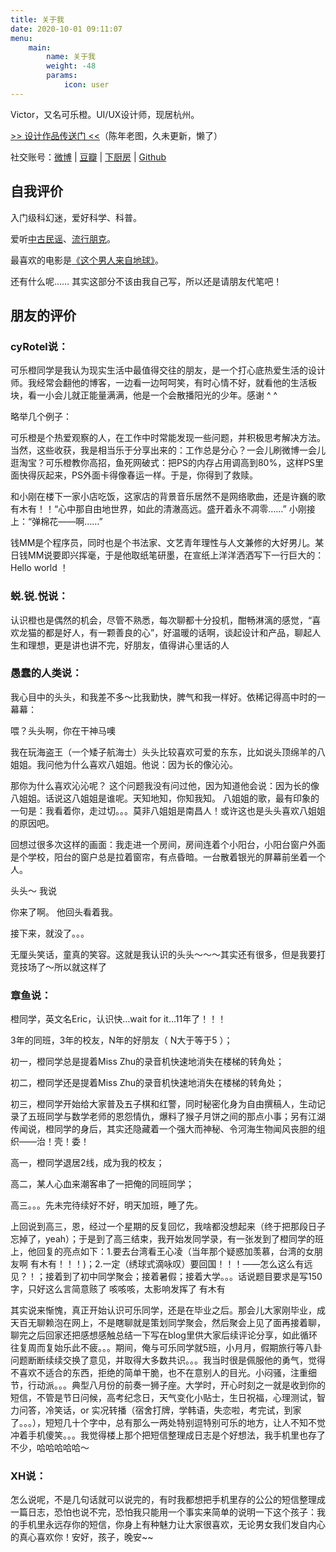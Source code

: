 ```yaml
---
title: 关于我
date: 2020-10-01 09:11:07
menu: 
    main:
        name: 关于我
        weight: -48
        params:
            icon: user
---
```


Victor，又名可乐橙。UI/UX设计师，现居杭州。

[>> 设计作品传送门 <<](https://www.behance.net/greenzorro)（陈年老图，久未更新，懒了）

社交账号：[微博](https://weibo.com/u/1273496951) | [豆瓣](http://www.douban.com/people/greenzorro/) | [下厨房](https://www.xiachufang.com/cook/10348954/) | [Github](https://github.com/greenzorro)

## 自我评价

入门级科幻迷，爱好科学、科普。

爱听[中古民谣](https://music.163.com/#/playlist?id=364460491)、[流行朋克](https://music.163.com/#/playlist?id=109312060)。

最喜欢的电影是[《这个男人来自地球》](http://movie.douban.com/subject/2300586/)。

还有什么呢…… 
其实这部分不该由我自己写，所以还是请朋友代笔吧！

## 朋友的评价

### cyRotel说：

可乐橙同学是我认为现实生活中最值得交往的朋友，是一个打心底热爱生活的设计师。我经常会翻他的博客，一边看一边呵呵笑，有时心情不好，就看他的生活板块，看一小会儿就正能量满满，他是一个会散播阳光的少年。感谢 ^ ^

略举几个例子：

可乐橙是个热爱观察的人，在工作中时常能发现一些问题，并积极思考解决方法。当然，这些收获，我是相当乐于分享出来的：工作总是分心？一会儿刷微博一会儿逛淘宝？可乐橙教你高招，鱼死网破式：把PS的内存占用调高到80%，这样PS里面快得灰起来，PS外面卡得像春运一样。于是，你得到了救赎。

和小刚在楼下一家小店吃饭，这家店的背景音乐居然不是网络歌曲，还是许巍的歌有木有！！“心中那自由地世界，如此的清澈高远。盛开着永不凋零……” 小刚接上：“弹棉花——啊……”

钱MM是个程序员，同时也是个书法家、文艺青年理性与人文兼修的大好男儿。某日钱MM说要即兴挥毫，于是他取纸笔研墨，在宣纸上洋洋洒洒写下一行巨大的：Hello world ！

### 蜕.锐.悦说：

认识橙也是偶然的机会，尽管不熟悉，每次聊都十分投机，酣畅淋漓的感觉，“喜欢龙猫的都是好人，有一颗善良的心”，好温暖的话啊，谈起设计和产品，聊起人生和理想，更是讲也讲不完，好朋友，值得讲心里话的人

### 愚蠢的人类说：

我心目中的头头，和我差不多～比我勤快，脾气和我一样好。依稀记得高中时的一幕幕：

喂？头头啊，你在干神马噢

我在玩海盗王（一个矮子航海士）头头比较喜欢可爱的东东，比如说头顶绵羊的八姐姐。我问他为什么喜欢八姐姐。他说：因为长的像沁沁。

那你为什么喜欢沁沁呢？ 这个问题我没有问过他，因为知道他会说：因为长的像八姐姐。话说这八姐姐是谁呢。天知地知，你知我知。 八姐姐的歌，最有印象的一句是：我看着你，走过切。。。莫非八姐姐是南昌人！或许这也是头头喜欢八姐姐的原因吧。

回想过很多次这样的画面：我走进一个房间，房间连着个小阳台，小阳台窗户外面是个学校，阳台的窗户总是拉着窗帘，有点昏暗。一台散着银光的屏幕前坐着一个人。

头头～ 我说

你来了啊。 他回头看着我。

接下来，就没了。。。

无厘头笑话，童真的笑容。这就是我认识的头头～～～其实还有很多，但是我要打竞技场了～所以就这样了

### 章鱼说：

橙同学，英文名Eric，认识快…wait for it…11年了！！！

3年的同班，3年的校友，N年的好朋友（ N大于等于5 ）；

初一，橙同学总是提着Miss Zhu的录音机快速地消失在楼梯的转角处；

初二，橙同学还是提着Miss Zhu的录音机快速地消失在楼梯的转角处；

初三，橙同学开始给大家普及五子棋和红警，同时秘密化身为自由撰稿人，生动记录了五班同学与数学老师的恩怨情仇，爆料了猴子月饼之间的那点小事；另有江湖传闻说，橙同学的身后，其实还隐藏着一个强大而神秘、令河海生物闻风丧胆的组织——治！壳！委！

高一，橙同学退居2线，成为我的校友；

高二，某人心血来潮客串了一把俺的同班同学；

高三。。。先未完待续好不好，明天加班，睡了先。

上回说到高三，恩，经过一个星期的反复回忆，我啥都没想起来（终于把那段日子忘掉了，yeah）；于是到了高三结束，我开始发同学录，有一张发到了橙同学的班上，他回复的亮点如下：1.要去台湾看王心凌（当年那个疑惑加羡慕，台湾的女朋友啊 有木有！！！)；2.一定（绣球式滴咏叹）要回国！！！——怎么这么有远见？！；接着到了初中同学聚会；接着暑假；接着大学。。。话说题目要求是写150字，只好这么言简意赅了 咳咳咳，太影响发挥了 有木有

其实说来惭愧，真正开始认识可乐同学，还是在毕业之后。那会儿大家刚毕业，成天百无聊赖泡在网上，不是瞎聊就是策划同学聚会，然后聚会上见了面再接着聊，聊完之后回家还把感想感触总结一下写在blog里供大家后续评论分享，如此循环往复周而复始乐此不疲。。。期间，俺与可乐同学就5班，小月月，假期旅行等八卦问题断断续续交换了意见，并取得大多数共识。。。我当时很是佩服他的勇气，觉得不喜欢不适合的东西，拒绝的简单干脆，也不在意别人的目光。小闷骚，注重细节，行动派。。。典型八月份的前奏一狮子座。大学时，开心时刻之一就是收到你的短信，不管是节日问候，高考纪念日，天气变化小贴士，生日祝福，心理测试，智力问答，冷笑话，or 实况转播（宿舍打牌，学韩语，失恋啦，考完试，到家了。。。），短短几十个字中，总有那么一两处特别逗特别可乐的地方，让人不知不觉冲着手机傻笑。。。我觉得楼上那个把短信整理成日志是个好想法，我手机里也存了不少，哈哈哈哈哈～

### XH说：

怎么说呢，不是几句话就可以说完的，有时我都想把手机里存的公公的短信整理成一篇日志，恐怕也说不完，恐怕我只能用一个事实来简单的说明一下这个孩子：我的手机里永远存你的短信，你身上有种魅力让大家很喜欢，无论男女我们发自内心的真心喜欢你！安好，孩子，晚安~~
